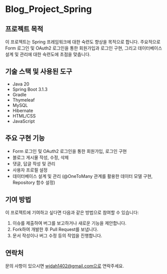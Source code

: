 # Blog_Project_Spring

## 프로젝트 목적
이 프로젝트는 Spring 프레임워크에 대한 숙련도 향상을 목적으로 합니다. 주요적으로 Form 로그인 및 OAuth2 로그인을 통한 회원가입과 로그인 구현, 그리고 데이터베이스 설계 및 관리에 대한 숙련도에 초점을 맞춥니다.

## 기술 스택 및 사용된 도구

- Java 20
- Spring Boot 3.1.3
- Gradle
- Thymeleaf
- MySQL
- Hibernate
- HTML/CSS
- JavaScript

## 주요 구현 기능

- Form 로그인 및 OAuth2 로그인을 통한 회원가입, 로그인 구현
- 블로그 게시물 작성, 수정, 삭제
- 댓글, 답글 작성 및 관리
- 사용자 프로필 설정
- 데이터베이스 설계 및 관리 (@OneToMany 관계를 활용한 데이터 모델 구현, Repository 함수 설정)

## 기여 방법

이 프로젝트에 기여하고 싶다면 다음과 같은 방법으로 참여할 수 있습니다:

1. 이슈를 제출하여 버그를 보고하거나 새로운 기능을 제안합니다.
2. Fork하여 개발한 후 Pull Request를 보냅니다.
3. 문서 작성이나 버그 수정 등의 작업을 진행합니다.

## 연락처

문의 사항이 있으시면 wjdah1402@gmail.com으로 연락주세요.
